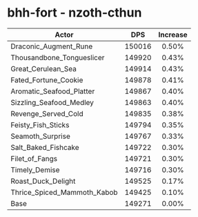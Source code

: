 # bhh-fort - nzoth-cthun
| Actor | DPS | Increase |
|---|:---:|:---:|
|Draconic_Augment_Rune|150016|0.50%|
|Thousandbone_Tongueslicer|149920|0.43%|
|Great_Cerulean_Sea|149914|0.43%|
|Fated_Fortune_Cookie|149878|0.41%|
|Aromatic_Seafood_Platter|149867|0.40%|
|Sizzling_Seafood_Medley|149863|0.40%|
|Revenge_Served_Cold|149835|0.38%|
|Feisty_Fish_Sticks|149794|0.35%|
|Seamoth_Surprise|149767|0.33%|
|Salt_Baked_Fishcake|149722|0.30%|
|Filet_of_Fangs|149721|0.30%|
|Timely_Demise|149716|0.30%|
|Roast_Duck_Delight|149525|0.17%|
|Thrice_Spiced_Mammoth_Kabob|149425|0.10%|
|Base|149271|0.00%|
